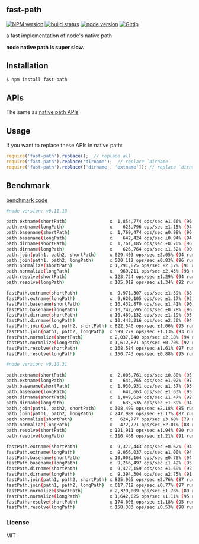 fast-path
---------------

[![NPM version][npm-image]][npm-url]
[![build status][travis-image]][travis-url]
[![node version][node-image]][node-url]
[![Gittip][gittip-image]][gittip-url]

[npm-image]: https://img.shields.io/npm/v/fast-path.svg?style=flat-square
[npm-url]: https://npmjs.org/package/fast-path
[travis-image]: https://img.shields.io/travis/node-modules/fast-path.svg?style=flat-square
[travis-url]: https://travis-ci.org/node-modules/fast-path
[node-image]: https://img.shields.io/badge/node.js-%3E=_0.8-green.svg?style=flat-square
[node-url]: http://nodejs.org/download/
[gittip-image]: https://img.shields.io/gittip/dead-horse.svg?style=flat-square
[gittip-url]: https://www.gittip.com/dead-horse/

a fast implementation of node's native path

**node native path is super slow.**

## Installation

```bash
$ npm install fast-path
```

## APIs

The same as [native path APIs](http://nodejs.org/docs/v0.11.13/api/path.html)

## Usage

If you want to replace these APIs in native path:

```js
require('fast-path').replace();  // replace all
require('fast-path').replace('dirname');  // replace `dirname`
require('fast-path').replace(['dirname', 'extname']); // replace `dirname` and `extname`
```

## Benchmark

[benchmark code](benchmark)

```bash
#node version: v0.11.13

path.extname(shortPath)                x  1,854,774 ops/sec ±1.66% (96 runs sampled)
path.extname(longPath)                 x    625,796 ops/sec ±1.15% (94 runs sampled)
path.basename(shortPath)               x  1,769,474 ops/sec ±0.98% (96 runs sampled)
path.basename(longPath)                x    642,424 ops/sec ±0.94% (94 runs sampled)
path.dirname(shortPath)                x  1,761,185 ops/sec ±0.70% (96 runs sampled)
path.dirname(longPath)                 x    626,764 ops/sec ±1.52% (90 runs sampled)
path.join(path1, path2, shortPath)     x 629,403 ops/sec ±2.05% (94 runs sampled)
path.join(path1, path2, longPath)      x 500,112 ops/sec ±0.83% (96 runs sampled)
path.normalize(shortPath)              x 1,291,875 ops/sec ±2.17% (91 runs sampled)
path.normalize(longPath)               x   969,211 ops/sec ±2.45% (93 runs sampled)
path.resolve(shortPath)                x 123,724 ops/sec ±1.29% (94 runs sampled)
path.resolve(longPath)                 x 105,019 ops/sec ±1.34% (92 runs sampled)

fastPath.extname(shortPath)            x  9,971,307 ops/sec ±1.39% (88 runs sampled)
fastPath.extname(longPath)             x  9,620,105 ops/sec ±1.17% (92 runs sampled)
fastPath.basename(shortPath)           x 10,432,870 ops/sec ±1.41% (90 runs sampled)
fastPath.basename(longPath)            x 10,742,695 ops/sec ±0.78% (96 runs sampled)
fastPath.dirname(shortPath)            x 10,489,132 ops/sec ±1.19% (95 runs sampled)
fastPath.dirname(longPath)             x 10,443,216 ops/sec ±2.36% (94 runs sampled)
fastPath.join(path1, path2, shortPath) x 822,540 ops/sec ±1.06% (95 runs sampled)
fastPath.join(path1, path2, longPath)  x 599,279 ops/sec ±1.13% (93 runs sampled)
fastPath.normalize(shortPath)          x 2,037,040 ops/sec ±2.18% (94 runs sampled)
fastPath.normalize(longPath)           x 1,612,871 ops/sec ±0.70% (92 runs sampled)
fastPath.resolve(shortPath)            x 168,584 ops/sec ±1.61% (97 runs sampled)
fastPath.resolve(longPath)             x 150,743 ops/sec ±0.88% (95 runs sampled)

#node version: v0.10.31

path.extname(shortPath)                x  2,005,761 ops/sec ±0.80% (95 runs sampled)
path.extname(longPath)                 x    644,765 ops/sec ±1.02% (97 runs sampled)
path.basename(shortPath)               x  1,930,931 ops/sec ±1.37% (93 runs sampled)
path.basename(longPath)                x    642,663 ops/sec ±1.63% (95 runs sampled)
path.dirname(shortPath)                x  1,849,624 ops/sec ±1.47% (92 runs sampled)
path.dirname(longPath)                 x    635,535 ops/sec ±1.39% (94 runs sampled)
path.join(path1, path2, shortPath)     x 308,499 ops/sec ±2.18% (85 runs sampled)
path.join(path1, path2, longPath)      x 247,989 ops/sec ±2.17% (87 runs sampled)
path.normalize(shortPath)              x   624,777 ops/sec ±3.60% (79 runs sampled)
path.normalize(longPath)               x   472,721 ops/sec ±2.01% (88 runs sampled)
path.resolve(shortPath)                x 121,911 ops/sec ±1.94% (90 runs sampled)
path.resolve(longPath)                 x 110,468 ops/sec ±1.21% (91 runs sampled)

fastPath.extname(shortPath)            x  9,372,443 ops/sec ±0.62% (94 runs sampled)
fastPath.extname(longPath)             x  9,056,037 ops/sec ±1.00% (94 runs sampled)
fastPath.basename(shortPath)           x 10,008,164 ops/sec ±0.76% (94 runs sampled)
fastPath.basename(longPath)            x  9,266,497 ops/sec ±1.42% (95 runs sampled)
fastPath.dirname(shortPath)            x  9,472,159 ops/sec ±1.69% (92 runs sampled)
fastPath.dirname(longPath)             x  9,394,304 ops/sec ±2.75% (91 runs sampled)
fastPath.join(path1, path2, shortPath) x 825,965 ops/sec ±2.76% (87 runs sampled)
fastPath.join(path1, path2, longPath)  x 617,719 ops/sec ±0.77% (97 runs sampled)
fastPath.normalize(shortPath)          x 2,379,009 ops/sec ±1.76% (89 runs sampled)
fastPath.normalize(longPath)           x 1,642,025 ops/sec ±1.11% (95 runs sampled)
fastPath.resolve(shortPath)            x 174,006 ops/sec ±1.18% (95 runs sampled)
fastPath.resolve(longPath)             x 158,383 ops/sec ±0.53% (98 runs sampled)
```

### License

MIT

